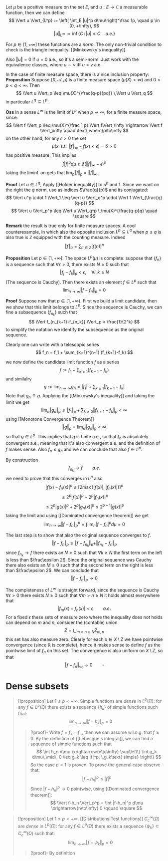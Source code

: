 Let $\mu$ be a positive measure on the set $E$, and $u : E \to \mathbb{C}$ a measurable function, then we can define
$$
\Vert u \Vert_{L^p} := \left( \int_E |u|^p d\mu\right)^\frac 1p, \quad p \in (0, +\infty),
$$
$$
\Vert u \Vert_{L^\infty} := \inf \{C \,:\, |u| \leq C\quad a.e.\}
$$


For $p \in [1,+\infty]$ these functions are a _norm_. The only non-trivial condition to check is the triangle inequality: [[Minkowsky's inequality]].

Also $\Vert u \Vert  = 0$ if $u = 0$ a.e., so it's a semi-norm. Just work with the equivalence classes, where $u \sim v$ iff $u=v$ a.e.

In the case of finite measure space, there is a nice inclusion property:
**Proposition** Suppose $(X,\mathcal{A}, \mu)$ is a finite measure space $(\mu(X) < \infty)$ and $0 < p < q < \infty$. Then
$$
\Vert u \Vert_p \leq \mu(X)^{\frac{q-p}{pq}} \,\Vert u \Vert_q
$$
in particular $L^q \subseteq L^p$.

**Oss** In a sense $L^\infty$ is the limit of $L^p$ when $p \to \infty$, for a finite measure space, since:
$$
\Vert f \Vert_p \leq \mu(X)^{\frac 1 p} \Vert f\Vert_\infty \rightarrow \Vert f \Vert_\infty \quad \text{ when }p\to\infty
$$
on the other hand, for any $\epsilon > 0$ the set
$$
\mu(x \,\text{ s.t. } \,\Vert f\Vert_\infty-f(x) < \epsilon) =\delta > 0
$$
has positive measure. This implies
$$
\int |f|^pd\mu \geq \delta(\Vert f\Vert_\infty -\epsilon)^p
$$
taking the $\liminf$ on gets that $\lim_p \Vert f\Vert_p = \Vert f\Vert_\infty$.

**Proof** Let $u \in L^q$, Apply [[Holder inequality]] to $u^p$ and $1$. Since we want on the right the $q$ norm, use as  indices $\frac{q}{p}$ and its conjugated:
$$
\Vert u^p \cdot 1 \Vert_1 \leq \Vert u \Vert_q^p \cdot \Vert 1 \Vert_{\frac{q}{q-p}}
$$
$$
\Vert u \Vert_p^p \leq \Vert u \Vert_q^p \,\mu(X)^{\frac{q-p}q} \quad \square
$$

**Remark** the result is true only for finite measure spaces. A cool counterexample, in which also the opposite inclusion $L^p \subseteq L^q$ when $p \leq q$ is also true is $\mathbb{Z}$ equipped with the counting measure. Indeed
$$
\Vert f \Vert_q = \sum_{n \in \mathbb{Z}}|f(n)|^p
$$


**Proposition** Let $p \in [1, +\infty]$. The space $L^p(\mu)$ is complete: suppose that $\{f_n\}$ is a sequence such that $\forall \epsilon > 0$, there exists $N \geq 0$ such that
$$
\Vert f_j - f_k \Vert_p < \epsilon, \quad \forall i,k \geq N
$$
(The sequence is Cauchy). Then there exists an element $f \in L^p$ such that
$$
\lim_{n\to\infty} \Vert f- f_n\Vert_p =0
$$

**Proof** Suppose now that $p \in [1,+\infty)$. First we build a limit candidate, then we show that this limit belongs to $L^p$. Since the sequence is Cauchy, we can fine a subsequence $\{f_{n_k}\}$ such that
$$
\Vert f_{n_{k+1}-f_{n_k}} \Vert_p < \frac{1}{2^k}
$$
to simplify the notation we identify the subsequence as the original sequence.

Clearly one can write with a telescopic series
$$
f_n = f_1 + \sum_{k=1}^{n-1} (f_{k+1}-f_k)
$$

we now define the candidate limit function $f$ as a series
$$
f := f_1 + \sum_{k\geq 1} (f_{k+1}-f_k)
$$
and similalry
$$
g := \lim_{n\to\infty} g_n =|f_1| + \sum_{k\geq 1} |f_{k+1}-f_k|
$$
Note that $g_n \uparrow g$. 
Applying the [[Minkowsky's inequality]] and taking the limit we get
$$
\lim_n\Vert g_n\Vert_p\leq \Vert f_1\Vert_p + \sum_{k\geq 0} \Vert f_{k+1}-f_k \Vert_p < \infty
$$
using [[Monotone Convergence Theorem]]
$$
\Vert g \Vert_p = \lim_n \Vert g_n \Vert_p < \infty
$$
so that $g \in L^p$.  This implies that $g$ is finite a.e., so that $f_n$ is absolutely convergent a.e., meaning that it's also convergent a.e. and the definition of $f$ makes sense. Also $f_n \leq g_n$ and we can conclude that also $f \in L^p$. 

By construction 
$$
f_{n_k} \to f \qquad a.e.
$$
we need to prove that this converges in $L^p$ also
$$
|f(x) - f_n(x)|^p \leq [2\max(|f(x)|, |f_n(x)|)]^p
$$
$$
\leq 2^p |f(x)|^p + 2^p|f_n(x)|^p
$$
$$
\leq 2^p|g(x)|^p + 2^p|g_n(x)|^p \leq 2^{p+1}|g(x)|^p
$$
taking the limit and using [[Dominated convergence theorem]] we get
$$
\lim_{n\to\infty} \Vert f-f_n\Vert_p^p = \int \lim_n |f-f_n|^p d\mu = 0
$$


The last step is to show that also the original sequence converges to $f$.
$$
\Vert f-f_n\Vert_p \leq \Vert f-f_{n_k}\Vert_p + \Vert f_{n_k}-f_n\Vert_p
$$
since $f_{n_k} \to f$ there exists an $N \geq 0$ such that $\forall k \geq N$ the first term on the left is less than $\frac\epsilon 2$. Since the original sequence was Cauchy there also exists an $M \geq 0$ such that the second term on the right is less than $\frac\epsilon 2$. We can conclude that
$$
\Vert f-f_n \Vert_p \to 0
$$

The completeness of $L^\infty$ is straight forward, since the sequence is Cauchy $\forall \epsilon  > 0$ there exists $N \geq 0$ such that $\forall m > n \geq N$ it holds almost everywhere that
$$
|f_m(x)-f_n(x)| < \epsilon \qquad a.e.
$$
For a fixed $\epsilon$ these sets of measure zero where the inequality does not holds can depend on $m$ and $n$, consider the (contable) union
$$
Z = \bigcup_{m>n\geq N} Z_{m,n}
$$
this set has also measure zero. Clearly for each $x \in X\setminus Z$ we have pointwise convergence (since $\mathbb{R}$ is complete), hence it makes sense to define $f$ as the pointwise limit of $f_n$ on this set. The convergence is also uniform on $X\setminus Z$, so that
$$
\Vert f-f_n \Vert_\infty \to 0 \qquad \square
$$


# Dense subsets
> [!proposition]
> Let $1 \leq p < +\infty$. Simple functions are _dense_ in $L^p(\Omega)$: for any $f \in L^p(\Omega)$ there exists a sequence $\{h_k\}$ of simple functions such that:
> $$
> \lim_{n\to\infty} \Vert f - h_k \Vert_p = 0
> $$
> > [!proof]-
> > Write $f = f_+ - f_-$, then we can assume w.l.o.g. that $f \geq 0$.
> >  By the definition of [[Lebesgue's integral]], we can find a sequence of simple functions such that
> >  $$
> >  \int h_n d\mu \xrightarrow{n\to\infty} \sup\left\{ \int g_k d\mu\,\mid\, 0 \leq g_k \leq |f|^p, \,g_k\text{ simple} \right\}
> >  $$
> > So the case $p=1$ is proven. To prove the general case observe that:
> >  $$
> >  |f-h_n|^p \leq |f|^p
> >  $$
> > Since $|f - h_n|^p \to 0$ pointwise, using [[Dominated convergence theorem]]:
> > $$
> > \Vert f-h_n \Vert_p^p = \int |f-h_n|^p d\mu \xrightarrow{n\to\infty} 0 \qquad \square
> > $$
> >


> [!proposition]
> Let $1 \leq p < +\infty$. [[Distributions|Test functions]] $C_c^\infty(\Omega)$ are _dense_ in $L^p(\Omega)$: for any $f \in L^p(\Omega)$ there exists a sequence $\{\psi_k\} \subset C_c^\infty(\Omega)$ such that:
> $$
> \lim_{n\to\infty} \Vert f - \psi_k \Vert_p = 0
> $$
> > [!proof]-
> >  By definition 




